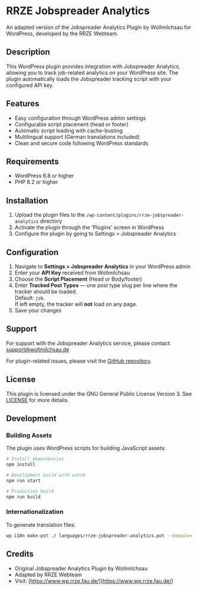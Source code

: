 # RRZE Jobspreader Analytics

An adapted version of the Jobspreader Analytics Plugin by Wollmilchsau for WordPress, developed by the RRZE Webteam.

## Description

This WordPress plugin provides integration with Jobspreader Analytics, allowing you to track job-related analytics on your WordPress site. The plugin automatically loads the Jobspreader tracking script with your configured API key.

## Features

- Easy configuration through WordPress admin settings
- Configurable script placement (head or footer)
- Automatic script loading with cache-busting
- Multilingual support (German translations included)
- Clean and secure code following WordPress standards

## Requirements

- WordPress 6.8 or higher
- PHP 8.2 or higher

## Installation

1. Upload the plugin files to the `/wp-content/plugins/rrze-jobspreader-analytics` directory
2. Activate the plugin through the 'Plugins' screen in WordPress
3. Configure the plugin by going to Settings > Jobspreader Analytics

## Configuration

1. Navigate to **Settings > Jobspreader Analytics** in your WordPress admin
2. Enter your **API Key** received from Wollmilchsau
3. Choose the **Script Placement** (Head or Body/footer)
4. Enter **Tracked Post Types** — one post type slug per line where the tracker should be loaded.  
   Default: `job`.  
   If left empty, the tracker will **not** load on any page.
5. Save your changes

## Support

For support with the Jobspreader Analytics service, please contact: [support@wollmilchsau.de](mailto:support@wollmilchsau.de)

For plugin-related issues, please visit the [GitHub repository](https://github.com/RRZE-Webteam/rrze-jobspreader-analytics).

## License

This plugin is licensed under the GNU General Public License Version 3. See [LICENSE](LICENSE) for more details.

## Development

### Building Assets

The plugin uses WordPress scripts for building JavaScript assets:

```bash
# Install dependencies
npm install

# Development build with watch
npm run start

# Production build
npm run build
```

### Internationalization

To generate translation files:

```bash
wp i18n make-pot ./ languages/rrze-jobspreader-analytics.pot --domain=rrze-jobspreader-analytics --exclude=node_modules,build
```

## Credits

- Original Jobspreader Analytics Plugin by Wollmilchsau
- Adapted by RRZE Webteam
- Visit: [https://www.wp.rrze.fau.de/](https://www.wp.rrze.fau.de/)
